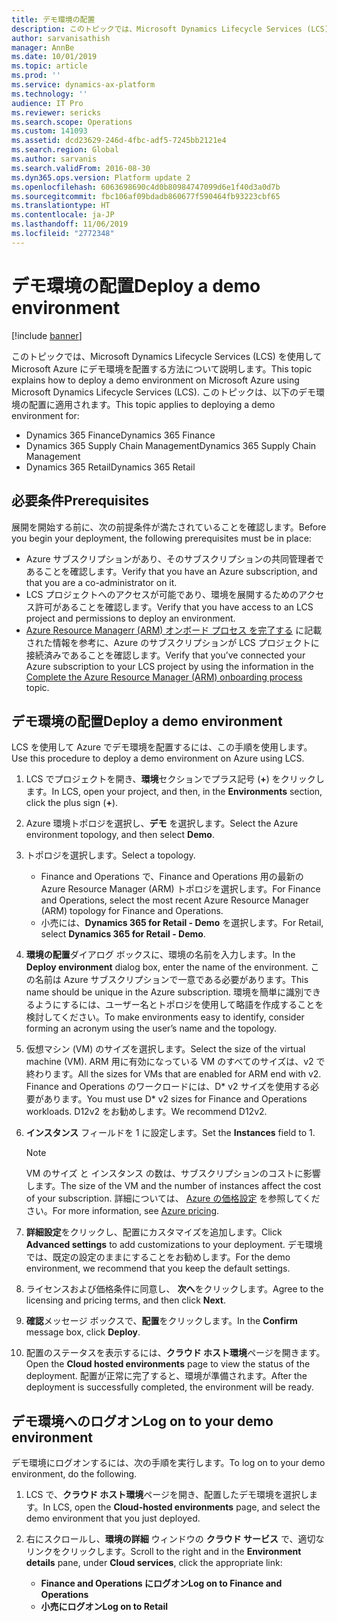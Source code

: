 ```yaml
---
title: デモ環境の配置
description: このトピックでは、Microsoft Dynamics Lifecycle Services (LCS) を使用して Microsoft Azure にデモ環境を配置する方法について説明します。 これは、Dynamics 365 Finance、Supply Chain Management、および Retail に適用されます。
author: sarvanisathish
manager: AnnBe
ms.date: 10/01/2019
ms.topic: article
ms.prod: ''
ms.service: dynamics-ax-platform
ms.technology: ''
audience: IT Pro
ms.reviewer: sericks
ms.search.scope: Operations
ms.custom: 141093
ms.assetid: dcd23629-246d-4fbc-adf5-7245bb2121e4
ms.search.region: Global
ms.author: sarvanis
ms.search.validFrom: 2016-08-30
ms.dyn365.ops.version: Platform update 2
ms.openlocfilehash: 6063698690c4d0b80984747099d6e1f40d3a0d7b
ms.sourcegitcommit: fbc106af09bdadb860677f590464fb93223cbf65
ms.translationtype: HT
ms.contentlocale: ja-JP
ms.lasthandoff: 11/06/2019
ms.locfileid: "2772348"
---
```

# <a name="deploy-a-demo-environment"></a><span data-ttu-id="cb193-104">デモ環境の配置</span><span class="sxs-lookup"><span data-stu-id="cb193-104">Deploy a demo environment</span></span>

[!include [banner](../includes/banner.md)]

<span data-ttu-id="cb193-105">このトピックでは、Microsoft Dynamics Lifecycle Services (LCS) を使用して Microsoft Azure にデモ環境を配置する方法について説明します。</span><span class="sxs-lookup"><span data-stu-id="cb193-105">This topic explains how to deploy a demo environment on Microsoft Azure using Microsoft Dynamics Lifecycle Services (LCS).</span></span> <span data-ttu-id="cb193-106">このトピックは、以下のデモ環境の配置に適用されます。</span><span class="sxs-lookup"><span data-stu-id="cb193-106">This topic applies to deploying a demo environment for:</span></span>

- <span data-ttu-id="cb193-107">Dynamics 365 Finance</span><span class="sxs-lookup"><span data-stu-id="cb193-107">Dynamics 365 Finance</span></span>
- <span data-ttu-id="cb193-108">Dynamics 365 Supply Chain Management</span><span class="sxs-lookup"><span data-stu-id="cb193-108">Dynamics 365 Supply Chain Management</span></span>
- <span data-ttu-id="cb193-109">Dynamics 365 Retail</span><span class="sxs-lookup"><span data-stu-id="cb193-109">Dynamics 365 Retail</span></span>

## <a name="prerequisites"></a><span data-ttu-id="cb193-110">必要条件</span><span class="sxs-lookup"><span data-stu-id="cb193-110">Prerequisites</span></span>
<span data-ttu-id="cb193-111">展開を開始する前に、次の前提条件が満たされていることを確認します。</span><span class="sxs-lookup"><span data-stu-id="cb193-111">Before you begin your deployment, the following prerequisites must be in place:</span></span>

- <span data-ttu-id="cb193-112">Azure サブスクリプションがあり、そのサブスクリプションの共同管理者であることを確認します。</span><span class="sxs-lookup"><span data-stu-id="cb193-112">Verify that you have an Azure subscription, and that you are a co-administrator on it.</span></span>
- <span data-ttu-id="cb193-113">LCS プロジェクトへのアクセスが可能であり、環境を展開するためのアクセス許可があることを確認します。</span><span class="sxs-lookup"><span data-stu-id="cb193-113">Verify that you have access to an LCS project and permissions to deploy an environment.</span></span>
- <span data-ttu-id="cb193-114">[Azure Resource Managerr (ARM) オンボード プロセス を完了する](arm-onboarding.md) に記載された情報を参考に、Azure のサブスクリプションが LCS プロジェクトに接続済みであることを確認します。</span><span class="sxs-lookup"><span data-stu-id="cb193-114">Verify that you’ve connected your Azure subscription to your LCS project by using the information in the [Complete the Azure Resource Manager (ARM) onboarding process](arm-onboarding.md) topic.</span></span>

## <a name="deploy-a-demo-environment"></a><span data-ttu-id="cb193-115">デモ環境の配置</span><span class="sxs-lookup"><span data-stu-id="cb193-115">Deploy a demo environment</span></span>
<span data-ttu-id="cb193-116">LCS を使用して Azure でデモ環境を配置するには、この手順を使用します。</span><span class="sxs-lookup"><span data-stu-id="cb193-116">Use this procedure to deploy a demo environment on Azure using LCS.</span></span> 

1. <span data-ttu-id="cb193-117">LCS でプロジェクトを開き、**環境**セクションでプラス記号 (**+**) をクリックします。</span><span class="sxs-lookup"><span data-stu-id="cb193-117">In LCS, open your project, and then, in the **Environments** section, click the plus sign (**+**).</span></span>
2. <span data-ttu-id="cb193-118">Azure 環境トポロジを選択し、**デモ** を選択します。</span><span class="sxs-lookup"><span data-stu-id="cb193-118">Select the Azure environment topology, and then select **Demo**.</span></span>
3. <span data-ttu-id="cb193-119">トポロジを選択します。</span><span class="sxs-lookup"><span data-stu-id="cb193-119">Select a topology.</span></span>
    - <span data-ttu-id="cb193-120">Finance and Operations で、Finance and Operations 用の最新の Azure Resource Manager (ARM) トポロジを選択します。</span><span class="sxs-lookup"><span data-stu-id="cb193-120">For Finance and Operations, select the most recent Azure Resource Manager (ARM) topology for Finance and Operations.</span></span>
    - <span data-ttu-id="cb193-121">小売には、**Dynamics 365 for Retail - Demo** を選択します。</span><span class="sxs-lookup"><span data-stu-id="cb193-121">For Retail, select **Dynamics 365 for Retail - Demo**.</span></span>
4. <span data-ttu-id="cb193-122">**環境の配置**ダイアログ ボックスに、環境の名前を入力します。</span><span class="sxs-lookup"><span data-stu-id="cb193-122">In the **Deploy environment** dialog box, enter the name of the environment.</span></span> <span data-ttu-id="cb193-123">この名前は Azure サブスクリプションで一意である必要があります。</span><span class="sxs-lookup"><span data-stu-id="cb193-123">This name should be unique in the Azure subscription.</span></span> <span data-ttu-id="cb193-124">環境を簡単に識別できるようにするには、ユーザー名とトポロジを使用して略語を作成することを検討してください。</span><span class="sxs-lookup"><span data-stu-id="cb193-124">To make environments easy to identify, consider forming an acronym using the user’s name and the topology.</span></span>
5. <span data-ttu-id="cb193-125">仮想マシン (VM) のサイズを選択します。</span><span class="sxs-lookup"><span data-stu-id="cb193-125">Select the size of the virtual machine (VM).</span></span> <span data-ttu-id="cb193-126">ARM 用に有効になっている VM のすべてのサイズは、v2 で終わります。</span><span class="sxs-lookup"><span data-stu-id="cb193-126">All the sizes for VMs that are enabled for ARM end with v2.</span></span> <span data-ttu-id="cb193-127">Finance and Operations のワークロードには、D\* v2 サイズを使用する必要があります。</span><span class="sxs-lookup"><span data-stu-id="cb193-127">You must use D\* v2 sizes for Finance and Operations workloads.</span></span> <span data-ttu-id="cb193-128">D12v2 をお勧めします。</span><span class="sxs-lookup"><span data-stu-id="cb193-128">We recommend D12v2.</span></span>
6. <span data-ttu-id="cb193-129">**インスタンス** フィールドを 1 に設定します。</span><span class="sxs-lookup"><span data-stu-id="cb193-129">Set the **Instances** field to 1.</span></span>

    > [!NOTE] 
    > <span data-ttu-id="cb193-130">VM のサイズ と インスタンス の数は、サブスクリプションのコストに影響します。</span><span class="sxs-lookup"><span data-stu-id="cb193-130">The size of the VM and the number of instances affect the cost of your subscription.</span></span> <span data-ttu-id="cb193-131">詳細については、 [Azure の価格設定](https://azure.microsoft.com/pricing/) を参照してください。</span><span class="sxs-lookup"><span data-stu-id="cb193-131">For more information, see [Azure pricing](https://azure.microsoft.com/pricing/).</span></span>


7. <span data-ttu-id="cb193-132">**詳細設定**をクリックし、配置にカスタマイズを追加します。</span><span class="sxs-lookup"><span data-stu-id="cb193-132">Click **Advanced settings** to add customizations to your deployment.</span></span> <span data-ttu-id="cb193-133">デモ環境では、既定の設定のままにすることをお勧めします。</span><span class="sxs-lookup"><span data-stu-id="cb193-133">For the demo environment, we recommend that you keep the default settings.</span></span>
8. <span data-ttu-id="cb193-134">ライセンスおよび価格条件に同意し、 **次へ**をクリックします。</span><span class="sxs-lookup"><span data-stu-id="cb193-134">Agree to the licensing and pricing terms, and then click **Next**.</span></span>
9. <span data-ttu-id="cb193-135">**確認**メッセージ ボックスで、**配置**をクリックします。</span><span class="sxs-lookup"><span data-stu-id="cb193-135">In the **Confirm** message box, click **Deploy**.</span></span>
10. <span data-ttu-id="cb193-136">配置のステータスを表示するには、**クラウド ホスト環境**ページを開きます。</span><span class="sxs-lookup"><span data-stu-id="cb193-136">Open the **Cloud hosted environments** page to view the status of the deployment.</span></span> <span data-ttu-id="cb193-137">配置が正常に完了すると、環境が準備されます。</span><span class="sxs-lookup"><span data-stu-id="cb193-137">After the deployment is successfully completed, the environment will be ready.</span></span>

## <a name="log-on-to-your-demo-environment"></a><span data-ttu-id="cb193-138">デモ環境へのログオン</span><span class="sxs-lookup"><span data-stu-id="cb193-138">Log on to your demo environment</span></span>
<span data-ttu-id="cb193-139">デモ環境にログオンするには、次の手順を実行します。</span><span class="sxs-lookup"><span data-stu-id="cb193-139">To log on to your demo environment, do the following.</span></span>

1. <span data-ttu-id="cb193-140">LCS で、**クラウド ホスト環境**ページを開き、配置したデモ環境を選択します。</span><span class="sxs-lookup"><span data-stu-id="cb193-140">In LCS, open the **Cloud-hosted environments** page, and select the demo environment that you just deployed.</span></span>

2. <span data-ttu-id="cb193-141">右にスクロールし、**環境の詳細** ウィンドウの **クラウド サービス** で、適切なリンクをクリックします。</span><span class="sxs-lookup"><span data-stu-id="cb193-141">Scroll to the right and in the **Environment details** pane, under **Cloud services**, click the appropriate link:</span></span>

      - <span data-ttu-id="cb193-142">**Finance and Operations にログオン**</span><span class="sxs-lookup"><span data-stu-id="cb193-142">**Log on to Finance and Operations**</span></span>
      - <span data-ttu-id="cb193-143">**小売にログオン**</span><span class="sxs-lookup"><span data-stu-id="cb193-143">**Log on to Retail**</span></span>
